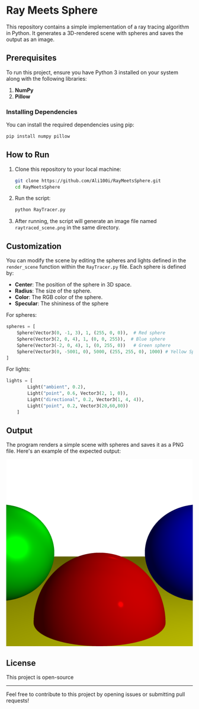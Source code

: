 # Ray Meets Sphere

This repository contains a simple implementation of a ray tracing algorithm in Python. It generates a 3D-rendered scene with spheres and saves the output as an image.

## Prerequisites

To run this project, ensure you have Python 3 installed on your system along with the following libraries:

1. **NumPy**
2. **Pillow**

### Installing Dependencies

You can install the required dependencies using pip:

```bash
pip install numpy pillow
```

## How to Run

1. Clone this repository to your local machine:
   ```bash
   git clone https://github.com/Ali100i/RayMeetsSphere.git
   cd RayMeetsSphere
   ```

2. Run the script:
   ```bash
   python RayTracer.py
   ```

3. After running, the script will generate an image file named `raytraced_scene.png` in the same directory.

## Customization

You can modify the scene by editing the spheres and lights defined in the `render_scene` function within the `RayTracer.py` file. Each sphere is defined by:

- **Center**: The position of the sphere in 3D space.
- **Radius**: The size of the sphere.
- **Color**: The RGB color of the sphere.
- **Specular**: The shininess of the sphere

For spheres:
```python
spheres = [
    Sphere(Vector3(0, -1, 3), 1, (255, 0, 0)),  # Red sphere
    Sphere(Vector3(2, 0, 4), 1, (0, 0, 255)),  # Blue sphere
    Sphere(Vector3(-2, 0, 4), 1, (0, 255, 0))   # Green sphere
    Sphere(Vector3(0, -5001, 0), 5000, (255, 255, 0), 1000) # Yellow Sphere 
]
```

For lights:
```python
lights = [
        Light("ambient", 0.2),
        Light("point", 0.6, Vector3(2, 1, 0)),
        Light("directional", 0.2, Vector3(1, 4, 4)),
        Light("point", 0.2, Vector3(20,60,80))
    ]
```

## Output

The program renders a simple scene with spheres and saves it as a PNG file. Here's an example of the expected output:

![Example Output](raytraced_scene.png)

## License

This project is open-source

---

Feel free to contribute to this project by opening issues or submitting pull requests!
